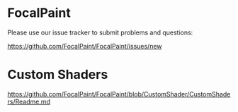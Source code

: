 # FocalPaint

Please use our issue tracker to submit problems and questions:

https://github.com/FocalPaint/FocalPaint/issues/new

# Custom Shaders

https://github.com/FocalPaint/FocalPaint/blob/CustomShader/CustomShaders/Readme.md
